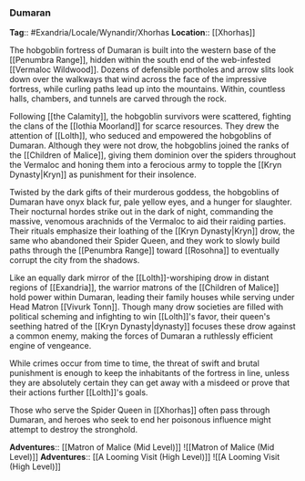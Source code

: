 ### Dumaran
**Tag**:: #Exandria/Locale/Wynandir/Xhorhas
**Location**:: [[Xhorhas]]

The hobgoblin fortress of Dumaran is built into the western base of the [[Penumbra Range]], hidden within the south end of the web-infested [[Vermaloc Wildwood]]. Dozens of defensible portholes and arrow slits look down over the walkways that wind across the face of the impressive fortress, while curling paths lead up into the mountains. Within, countless halls, chambers, and tunnels are carved through the rock.

Following [[the Calamity]], the hobgoblin survivors were scattered, fighting the clans of the [[Iothia Moorland]] for scarce resources. They drew the attention of [[Lolth]], who seduced and empowered the hobgoblins of Dumaran. Although they were not drow, the hobgoblins joined the ranks of the [[Children of Malice]], giving them dominion over the spiders throughout the Vermaloc and honing them into a ferocious army to topple the [[Kryn Dynasty|Kryn]] as punishment for their insolence.

Twisted by the dark gifts of their murderous goddess, the hobgoblins of Dumaran have onyx black fur, pale yellow eyes, and a hunger for slaughter. Their nocturnal hordes strike out in the dark of night, commanding the massive, venomous arachnids of the Vermaloc to aid their raiding parties. Their rituals emphasize their loathing of the [[Kryn Dynasty|Kryn]] drow, the same who abandoned their Spider Queen, and they work to slowly build paths through the [[Penumbra Range]] toward [[Rosohna]] to eventually corrupt the city from the shadows.

Like an equally dark mirror of the [[Lolth]]-worshiping drow in distant regions of [[Exandria]], the warrior matrons of the [[Children of Malice]] hold power within Dumaran, leading their family houses while serving under Head Matron [[Vivurk Tonn]]. Though many drow societies are filled with political scheming and infighting to win [[Lolth]]'s favor, their queen's seething hatred of the [[Kryn Dynasty|dynasty]] focuses these drow against a common enemy, making the forces of Dumaran a ruthlessly efficient engine of vengeance.

While crimes occur from time to time, the threat of swift and brutal punishment is enough to keep the inhabitants of the fortress in line, unless they are absolutely certain they can get away with a misdeed or prove that their actions further [[Lolth]]'s goals.

Those who serve the Spider Queen in [[Xhorhas]] often pass through Dumaran, and heroes who seek to end her poisonous influence might attempt to destroy the stronghold.

**Adventures**:: [[Matron of Malice (Mid Level)]]
![[Matron of Malice (Mid Level)]]
**Adventures**:: [[A Looming Visit (High Level)]]
![[A Looming Visit (High Level)]]